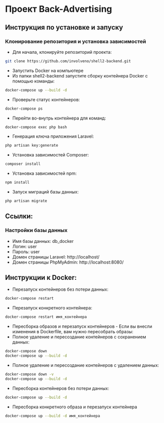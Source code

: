 # Проект Back-Advertising

## Инструкция по установке и запуску

### Клонирование репозитория и установка зависимостей

- Для начала, клонируйте репозиторий проекта:

```sh
git clone https://github.com/involveno/shell2-backend.git
```
- Запустить Docker на компьютере
- Из папки shell2-backend запустите сборку контейнера Docker с помощью команды:
```sh
docker-compose up --build -d
```
- Проверьте статус контейнеров:
```sh
docker-compose ps
```
- Перейти во-внутрь контейнера для команд:
```sh
docker-compose exec php bash
```
- Генерация ключа приложения Laravel:
```sh
php artisan key:generate
```
- Установка зависимостей Composer:
```sh
composer install
```
- Установка зависимостей npm:
```sh
npm install
```
- Запуск миграций базы данных:
```sh
php artisan migrate
```
## Ссылки:
### Настройки базы данных
 - Имя базы данных: db_docker
 - Логин: user
 - Пароль: user
- Домен страницы Laravel: http://localhost/
- Домен страницы PhpMyAdmin: http://localhost:8080/

## Инструкции к Docker:
- Перезапуск контейнеров без потери данных:
```sh
docker-compose restart
```
- Перезапуск конкретного контейнера:
```sh
docker-compose restart имя_контейнера
```
- Пересборка образов и перезапуск контейнеров - Если вы внесли изменения в Dockerfile, вам нужно пересобрать образы:
- Полное удаление и пересоздание контейнеров с сохранением данных:
```sh
docker-compose down
docker-compose up --build -d
```
- Полное удаление и пересоздание контейнеров с удалением данных:
```sh
docker-compose down -v 
docker-compose up --build -d
```
- Пересборка контейнеров без потери данных:
```sh
docker-compose up --build -d
```
- Пересборка конкретного образа и перезапуск контейнера
```sh
docker-compose up --build -d имя_контейнера
```

